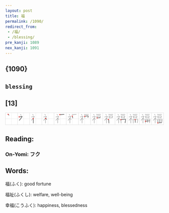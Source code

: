 ```yaml
---
layout: post
title: 福
permalink: /1090/
redirect_from:
 - /福/
 - /blessing/
pre_kanji: 1089
nex_kanji: 1091
---
```


## {1090}

## `blessing`

## [13]

<div class="stroke"><img src="../images/E7A68F.png" /></div>

## Reading:

### On-Yomi: フク

## Words:

福(ふく): good fortune

福祉(ふくし): welfare, well-being

幸福(こうふく): happiness, blessedness
